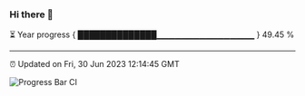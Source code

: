 ### Hi there 👋

⏳ Year progress { ██████████████▁▁▁▁▁▁▁▁▁▁▁▁▁▁▁▁ } 49.45 %

---

⏰ Updated on Fri, 30 Jun 2023 12:14:45 GMT

![Progress Bar CI](https://github.com/Shyam-Makwana/GitHub-Actions-Demo/workflows/Progress%20Bar%20CI/badge.svg)
